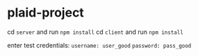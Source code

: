 # plaid-project

cd ```server``` and run ```npm install```
cd ```client``` and run ```npm install```

enter test credentials:
```username: user_good```
```password: pass_good```